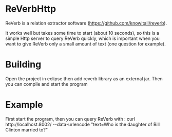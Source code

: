 # ReVerbHttp
ReVerb is a relation extractor software (https://github.com/knowitall/reverb).

It works well but takes some time to start (about 10 seconds), so this is a simple Http server to query ReVerb quickly, which is important when you want to give ReVerb only a small amount of text (one question for example).


# Building
Open the project in eclipse then add reverb library as an external jar. Then you can compile and start the program

# Example
First start the program, then you can query ReVerb with : curl http://localhost:8002/ --data-urlencode "text=Who is the daughter of Bill Clinton married to?"